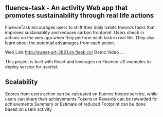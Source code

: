 ## fluence-task - An activity Web app that promotes sustainability through real life actions


FluenceTask encourages users to shift their daily habits towards tasks that improves sustainablity and reduces carbon frontprint.
Users check in actions on the web app when they perform each task in real life. They also learn about the potential advantages from each action.

Web Link http://sweet-art-3861.on.fleek.co/
Demo Video ...

This project is built with React and leverages on Fluence-JS examples to deploy service for userlist.


## Scalability
Scores from users action can be calcuated on fluence hosted service, while users can share their achievements
Tokens or Rewards can be rewarded for achievements
Summary or Estimate of reduced Footprint can be done based on users activity


